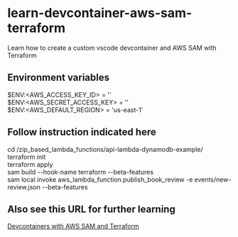 # learn-devcontainer-aws-sam-terraform
Learn how to create a custom vscode devcontainer and AWS SAM with Terraform

## Environment variables
$ENV:<AWS_ACCESS_KEY_ID> = '' \
$ENV:<AWS_SECRET_ACCESS_KEY> = '' \
$ENV:<AWS_DEFAULT_REGION> = 'us-east-1' 

## Follow instruction indicated here 
cd /zip_based_lambda_functions/api-lambda-dynamodb-example/ \
terraform init \
terraform apply \
sam build --hook-name terraform --beta-features \
sam local invoke aws_lambda_function.publish_book_review -e events/new-review.json --beta-features

## Also see this URL for further learning
[Devcontainers with AWS SAM and Terraform](https://aws.amazon.com/blogs/compute/better-together-aws-sam-cli-and-hashicorp-terraform/)
